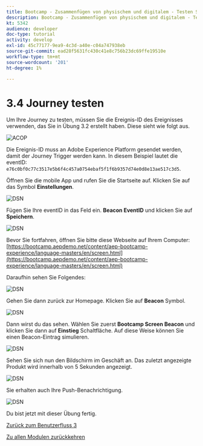 ```yaml
---
title: Bootcamp - Zusammenfügen von physischem und digitalem - Testen Sie Ihre Journey
description: Bootcamp - Zusammenfügen von physischem und digitalem - Testen Sie Ihre Journey
kt: 5342
audience: developer
doc-type: tutorial
activity: develop
exl-id: 45c77177-9ea9-4c3d-a40e-c04a747938eb
source-git-commit: ead28f5631fc430c41e8c756b23dc69ffe19510e
workflow-type: tm+mt
source-wordcount: '201'
ht-degree: 1%

---
```


# 3.4 Journey testen

Um Ihre Journey zu testen, müssen Sie die Ereignis-ID des Ereignisses verwenden, das Sie in Übung 3.2 erstellt haben. Diese sieht wie folgt aus.

![ACOP](./images/payloadeventID.png)

Die Ereignis-ID muss an Adobe Experience Platform gesendet werden, damit der Journey Trigger werden kann. In diesem Beispiel lautet die eventID:
`e76c0bf0c77c3517e5b6f4c457a0754ebaf5f1f6b9357d74e0d8e13ae517c3d5`.

Öffnen Sie die mobile App und rufen Sie die Startseite auf. Klicken Sie auf das Symbol **Einstellungen**.

![DSN](./images/appsett.png)

Fügen Sie Ihre eventID in das Feld ein. **Beacon EventID** und klicken Sie auf **Speichern**.

![DSN](./images/beacon1.png)

Bevor Sie fortfahren, öffnen Sie bitte diese Webseite auf Ihrem Computer: [https://bootcamp.aepdemo.net/content/aep-bootcamp-experience/language-masters/en/screen.html](https://bootcamp.aepdemo.net/content/aep-bootcamp-experience/language-masters/en/screen.html)

Daraufhin sehen Sie Folgendes:

![DSN](./images/screen1.png)

Gehen Sie dann zurück zur Homepage. Klicken Sie auf **Beacon** Symbol.

![DSN](./images/app23.png)

Dann wirst du das sehen. Wählen Sie zuerst **Bootcamp Screen Beacon** und klicken Sie dann auf **Einstieg** Schaltfläche. Auf diese Weise können Sie einen Beacon-Eintrag simulieren.

![DSN](./images/app21.png)

Sehen Sie sich nun den Bildschirm im Geschäft an. Das zuletzt angezeigte Produkt wird innerhalb von 5 Sekunden angezeigt.

![DSN](./images/beacon3.png)

Sie erhalten auch Ihre Push-Benachrichtigung.

![DSN](./images/beacon2.png)

Du bist jetzt mit dieser Übung fertig.

[Zurück zum Benutzerfluss 3](./uc3.md)

[Zu allen Modulen zurückkehren](../../overview.md)
